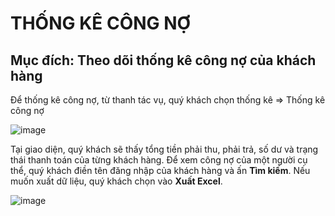 # THỐNG KÊ CÔNG NỢ
## Mục đích: Theo dõi thống kê công nợ của khách hàng

Để thống kê công nợ, từ thanh tác vụ, quý khách chọn thống kê => Thống kê công nợ

![image](https://user-images.githubusercontent.com/109578103/201890052-42d3c26c-fd21-421b-8f0e-2be632ce759a.png)

Tại giao diện, quý khách sẽ thấy tổng tiền phải thu, phải trả, số dư và trạng thái thanh toán của từng khách hàng. Để xem công nợ của một người cụ thể, quý khách điền tên đăng nhập của khách hàng và ấn **Tìm kiếm**. Nếu muốn xuất dữ liệu, quý khách chọn vào **Xuất Excel**.

![image](https://user-images.githubusercontent.com/109578103/201890119-e89361c9-0316-4ca9-ae44-675ba32632fc.png)
